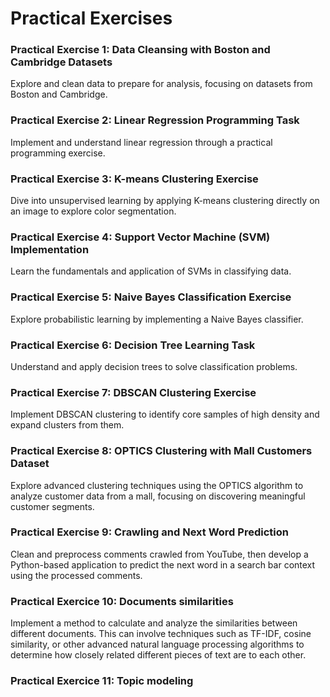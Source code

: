 # Practical Exercises

### Practical Exercise 1: Data Cleansing with Boston and Cambridge Datasets
Explore and clean data to prepare for analysis, focusing on datasets from Boston and Cambridge.

### Practical Exercise 2: Linear Regression Programming Task
Implement and understand linear regression through a practical programming exercise.

### Practical Exercise 3: K-means Clustering Exercise
Dive into unsupervised learning by applying K-means clustering directly on an image to explore color segmentation.

### Practical Exercise 4: Support Vector Machine (SVM) Implementation
Learn the fundamentals and application of SVMs in classifying data.

### Practical Exercise 5: Naive Bayes Classification Exercise
Explore probabilistic learning by implementing a Naive Bayes classifier.

### Practical Exercise 6: Decision Tree Learning Task
Understand and apply decision trees to solve classification problems.

### Practical Exercise 7: DBSCAN Clustering Exercise
Implement DBSCAN clustering to identify core samples of high density and expand clusters from them.

### Practical Exercise 8: OPTICS Clustering with Mall Customers Dataset
Explore advanced clustering techniques using the OPTICS algorithm to analyze customer data from a mall, focusing on discovering meaningful customer segments.

### Practical Exercise 9: Crawling and Next Word Prediction
Clean and preprocess comments crawled from YouTube, then develop a Python-based application to predict the next word in a search bar context using the processed comments.

### Practical Exercice 10: Documents similarities
Implement a method to calculate and analyze the similarities between different documents. This can involve techniques such as TF-IDF, cosine similarity, or other advanced natural language processing algorithms to determine how closely related different pieces of text are to each other.

### Practical Exercice 11: Topic modeling


